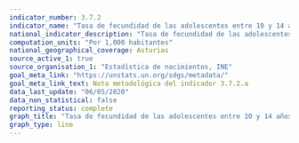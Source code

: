 ```yaml
---
indicator_number: 3.7.2
indicator_name: "Tasa de fecundidad de las adolescentes entre 10 y 14 años por cada 1.000 mujeres de ese grupo de edad"
national_indicator_description: "Tasa de fecundidad de las adolescentes entre 10 y 14 años por cada 1.000 mujeres de ese grupo de edad"
computation_units: "Por 1,000 habitantes"
national_geographical_coverage: Asturias
source_active_1: true
source_organisation_1: "Estadística de nacimientos, INE"
goal_meta_link: "https://unstats.un.org/sdgs/metadata/"
goal_meta_link_text: Nota metodológica del indicador 3.7.2.a
data_last_update: "06/05/2020"
data_non_statistical: false
reporting_status: complete
graph_title: "Tasa de fecundidad de las adolescentes entre 10 y 14 años por cada 1.000 mujeres de ese grupo de edad"
graph_type: line
---
```

